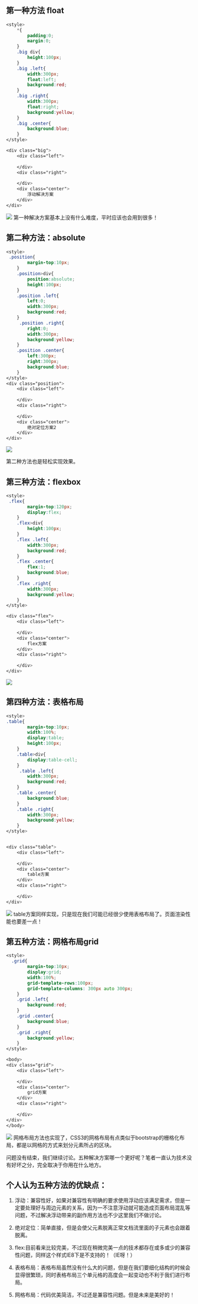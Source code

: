 ## 第一种方法 float

```css
<style>
    *{
        padding:0;
        margin:0;
    }
    .big div{
        height:100px;
    }
    .big .left{
        width:300px;
        float:left;
        background:red;
    }
    .big .right{
        width:300px;
        float:right;
        background:yellow;
    }
    .big .center{
        background:blue;
    }
</style>

<div class="big">
    <div class="left">
       
    </div>
    <div class="right">
      
    </div>
    <div class="center">
        浮动解决方案
    </div>
</div>
```
<img src="../../screenshot/html css/float.png">
第一种解决方案基本上没有什么难度，平时应该也会用到很多！

## 第二种方法：absolute

```css
<style>
 .position{
        margin-top:10px;
    }
    .position>div{
        position:absolute;
        height:100px;
    }
    .position .left{
        left:0;
        width:300px;
        background:red;
    }
     .position .right{
        right:0;
        width:300px;
        background:yellow;
    }
    .position .center{
        left:300px;
        right:300px;
        background:blue;
    }
</style>
<div class="position">
    <div class="left">
       
    </div>
    <div class="right">
      
    </div>
    <div class="center">
        绝对定位方案2
    </div>
</div>
```
<img src="../../screenshot/html css/absolute.png">

第二种方法也是轻松实现效果。

## 第三种方法：flexbox
```css
<style>
 .flex{
        margin-top:120px;
        display:flex;
    }
    .flex>div{
        height:100px;
    }
    .flex .left{
        width:300px;
        background:red;
    }
    .flex .center{
        flex:1;
        background:blue;
    }
    .flex .right{
        width:300px;
        background:yellow;
    }
</style>

<div class="flex">
    <div class="left">
       
    </div>
    <div class="center">
        flex方案
    </div>
    <div class="right">
      
    </div>
</div>
```
<img src="../../screenshot/html css/flexbox.png">

## 第四种方法：表格布局
```css
<style>
.table{
        margin-top:10px;
        width:100%;
        display:table;
        height:100px;
    }
    .table>div{
        display:table-cell;
    }
     .table .left{
        width:300px;
        background:red;
    }
    .table .center{
        background:blue;
    }
    .table .right{
        width:300px;
        background:yellow;
    }
</style>


<div class="table">
    <div class="left">
       
    </div>
    <div class="center">
        table方案
    </div>
    <div class="right">
      
    </div>
</div>
```
<img src="../../screenshot/html css/table.png">
table方案同样实现，只是现在我们可能已经很少使用表格布局了。页面渲染性能也要差一点！

## 第五种方法：网格布局grid
```css
<style>
  .grid{
        margin-top:10px;
        display:grid;
        width:100%;
        grid-template-rows:100px;
        grid-template-columns: 300px auto 300px;
    }
    .grid .left{
        background:red;
    }
    .grid .center{
        background:blue;
    }
    .grid .right{
        background:yellow;
    }
</style>

<body>
<div class="grid">
    <div class="left">
       
    </div>
    <div class="center">
        grid方案
    </div>
    <div class="right">
      
    </div>
</div>
</body>
```
<img src="../../screenshot/html css/grid.png">
网格布局方法也实现了，CSS3的网格布局有点类似于bootstrap的栅格化布局，都是以网格的方式来划分元素所占的区块。

问题没有结束，我们继续讨论。五种解决方案哪一个更好呢？笔者一直认为技术没有好坏之分，完全取决于你用在什么地方。

## 个人认为五种方法的优缺点：
1. 浮动：兼容性好，如果对兼容性有明确的要求使用浮动应该满足需求，但是一定要处理好与周边元素的关系，因为一不注意浮动就可能造成页面布局混乱等问题，不过解决浮动带来的副作用方法也不少这里我们不做讨论。

2. 绝对定位：简单直接，但是会使父元素脱离正常文档流里面的子元素也会跟着脱离。

3. flex:目前看来比较完美，不过现在稍微完美一点的技术都存在或多或少的兼容性问题，同样这个样式IE8下是不支持的！（IE呀！）

4. 表格布局：表格布局虽然没有什么大的问题，但是在我们要细化结构的时候会显得很繁琐，同时表格布局三个单元格的高度会一起变动也不利于我们进行布局。

5. 网格布局：代码优美简洁，不过还是兼容性问题。但是未来是美好的！